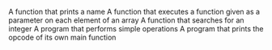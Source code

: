 A function that prints a name A function that executes a function given as a parameter on each element of an array A function that searches for an integer A program that performs simple operations A program that prints the opcode of its own main function
